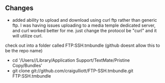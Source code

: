 Changes
----------

* added ability to upload and download using curl ftp rather than generic ftp. I was having issues uploading to a media temple dedicated server, and curl worked better for me. just change the protocol be "curl" and it will utilize curl. 

check out into a folder called FTP:SSH.tmbundle (github doesnt allow this to be the repo name)
* cd '/Users/<your user name>/Library/Application Support/TextMate/Pristine Copy/Bundles'
* git clone git://github.com/craigulliott/FTP-SSH.tmbundle.git  FTP\:SSH.tmbundle


